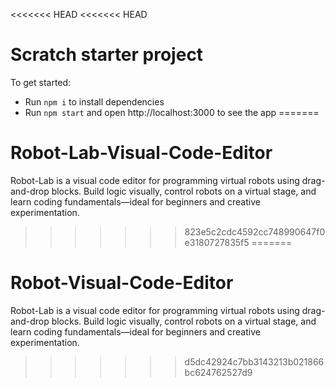 <<<<<<< HEAD
<<<<<<< HEAD
# Scratch starter project

To get started:

- Run `npm i` to install dependencies
- Run `npm start` and open http://localhost:3000 to see the app
=======
# Robot-Lab-Visual-Code-Editor
Robot-Lab is a visual code editor for programming virtual robots using drag-and-drop blocks. Build logic visually, control robots on a virtual stage, and learn coding fundamentals—ideal for beginners and creative experimentation.
>>>>>>> 823e5c2cdc4592cc748990647f0e3180727835f5
=======
# Robot-Visual-Code-Editor
Robot-Lab is a visual code editor for programming virtual robots using drag-and-drop blocks. Build logic visually, control robots on a virtual stage, and learn coding fundamentals—ideal for beginners and creative experimentation.
>>>>>>> d5dc42924c7bb3143213b021866bc624762527d9
